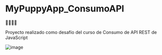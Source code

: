 # MyPuppyApp_ConsumoAPI
🐶🐩🐕‍🦺

Proyecto realizado como desafío del curso de Consumo de API REST de JavaScript

![image](https://user-images.githubusercontent.com/110037132/212072017-e3c1630b-b8f7-439f-b47e-ff9bbd940cbd.png)

